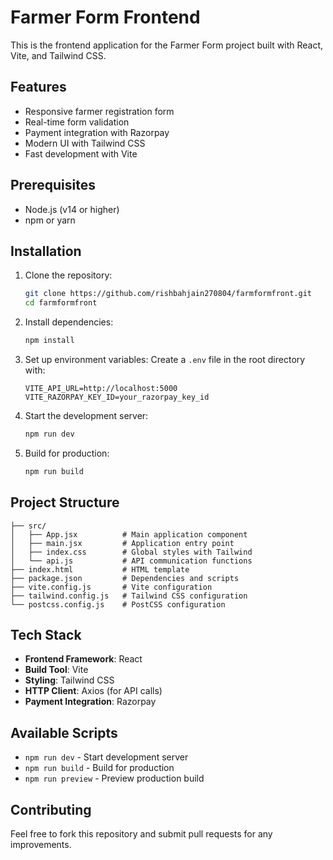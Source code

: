 # Farmer Form Frontend

This is the frontend application for the Farmer Form project built with React, Vite, and Tailwind CSS.

## Features

- Responsive farmer registration form
- Real-time form validation
- Payment integration with Razorpay
- Modern UI with Tailwind CSS
- Fast development with Vite

## Prerequisites

- Node.js (v14 or higher)
- npm or yarn

## Installation

1. Clone the repository:
   ```bash
   git clone https://github.com/rishbahjain270804/farmformfront.git
   cd farmformfront
   ```

2. Install dependencies:
   ```bash
   npm install
   ```

3. Set up environment variables:
   Create a `.env` file in the root directory with:
   ```
   VITE_API_URL=http://localhost:5000
   VITE_RAZORPAY_KEY_ID=your_razorpay_key_id
   ```

4. Start the development server:
   ```bash
   npm run dev
   ```

5. Build for production:
   ```bash
   npm run build
   ```

## Project Structure

```
├── src/
│   ├── App.jsx          # Main application component
│   ├── main.jsx         # Application entry point
│   ├── index.css        # Global styles with Tailwind
│   └── api.js           # API communication functions
├── index.html           # HTML template
├── package.json         # Dependencies and scripts
├── vite.config.js       # Vite configuration
├── tailwind.config.js   # Tailwind CSS configuration
└── postcss.config.js    # PostCSS configuration
```

## Tech Stack

- **Frontend Framework**: React
- **Build Tool**: Vite
- **Styling**: Tailwind CSS
- **HTTP Client**: Axios (for API calls)
- **Payment Integration**: Razorpay

## Available Scripts

- `npm run dev` - Start development server
- `npm run build` - Build for production
- `npm run preview` - Preview production build

## Contributing

Feel free to fork this repository and submit pull requests for any improvements.